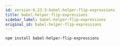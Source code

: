 ```yaml
---
id: version-6.23.3-babel-helper-flip-expressions
title: babel-helper-flip-expressions
sidebar_label: babel-helper-flip-expressions
original_id: babel-helper-flip-expressions
---
```


```sh
npm install babel-helper-flip-expressions
```

